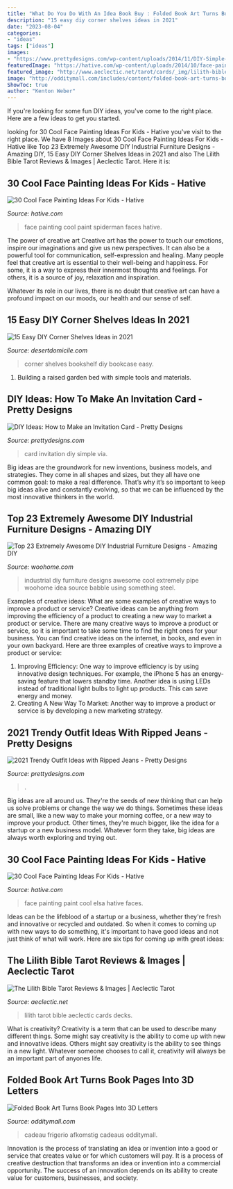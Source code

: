 ```yaml
---
title: "What Do You Do With An Idea Book Buy : Folded Book Art Turns Book Pages Into 3d Letters"
description: "15 easy diy corner shelves ideas in 2021"
date: "2023-08-04"
categories:
- "ideas"
tags: ["ideas"]
images:
- "https://www.prettydesigns.com/wp-content/uploads/2014/11/DIY-Simple-Invitation-Card.jpg"
featuredImage: "https://hative.com/wp-content/uploads/2014/10/face-painting-ideas-for-kids/10-elsa-face-paint.jpg"
featured_image: "http://www.aeclectic.net/tarot/cards/_img/lilith-bible-tarot-13145.jpg"
image: "http://odditymall.com/includes/content/folded-book-art-turns-book-pages-into-3d-letters-0.jpg"
ShowToc: true
author: "Kenton Weber"
---
```



If you're looking for some fun DIY ideas, you've come to the right place. Here are a few ideas to get you started.

	

		
looking for 30 Cool Face Painting Ideas For Kids - Hative you've visit to the right place. We have 8 Images about 30 Cool Face Painting Ideas For Kids - Hative like Top 23 Extremely Awesome DIY Industrial Furniture Designs - Amazing DIY, 15 Easy DIY Corner Shelves Ideas in 2021 and also The Lilith Bible Tarot Reviews &amp; Images | Aeclectic Tarot. Here it is:
		
    
## 30 Cool Face Painting Ideas For Kids - Hative

<img loading=lazy src="https://hative.com/wp-content/uploads/2014/10/face-painting-ideas-for-kids/11-spiderman-face-paint.jpg" onerror="this.onerror=null;this.src='https://tse3.mm.bing.net/th?id=OIP.cMI2dwO5PkcEWOjAr4RmgwHaJ4&amp;pid=15.1';" alt="30 Cool Face Painting Ideas For Kids - Hative">

_Source: hative.com_

>face painting cool paint spiderman faces hative. 

	

The power of creative art
Creative art has the power to touch our emotions, inspire our imaginations and give us new perspectives. It can also be a powerful tool for communication, self-expression and healing.
Many people feel that creative art is essential to their well-being and happiness. For some, it is a way to express their innermost thoughts and feelings. For others, it is a source of joy, relaxation and inspiration.

Whatever its role in our lives, there is no doubt that creative art can have a profound impact on our moods, our health and our sense of self.

    
## 15 Easy DIY Corner Shelves Ideas In 2021

<img loading=lazy src="https://www.desertdomicile.com/wp-content/uploads/2019/12/13-Corner-Bookshelf-768x1024.jpg" onerror="this.onerror=null;this.src='https://tse2.mm.bing.net/th?id=OIP.YATkebGw-fkKFY9NbXA6xQHaJ4&amp;pid=15.1';" alt="15 Easy DIY Corner Shelves Ideas in 2021">

_Source: desertdomicile.com_

>corner shelves bookshelf diy bookcase easy. 

	

1. Building a raised garden bed with simple tools and materials.

    
## DIY Ideas: How To Make An Invitation Card - Pretty Designs

<img loading=lazy src="https://www.prettydesigns.com/wp-content/uploads/2014/11/DIY-Simple-Invitation-Card.jpg" onerror="this.onerror=null;this.src='https://tse4.mm.bing.net/th?id=OIP.OSJFOWReXFp2WJfKrNv9FQHaPC&amp;pid=15.1';" alt="DIY Ideas: How to Make an Invitation Card - Pretty Designs">

_Source: prettydesigns.com_

>card invitation diy simple via. 

	

Big ideas are the groundwork for new inventions, business models, and strategies. They come in all shapes and sizes, but they all have one common goal: to make a real difference. That’s why it’s so important to keep big ideas alive and constantly evolving, so that we can be influenced by the most innovative thinkers in the world.

    
## Top 23 Extremely Awesome DIY Industrial Furniture Designs - Amazing DIY

<img loading=lazy src="http://www.woohome.com/wp-content/uploads/2015/01/DIY-industrial-furniture-woohome-16.jpg" onerror="this.onerror=null;this.src='https://tse1.mm.bing.net/th?id=OIP.cgCdgupnA_DYj7gLWDNYBQHaLH&amp;pid=15.1';" alt="Top 23 Extremely Awesome DIY Industrial Furniture Designs - Amazing DIY">

_Source: woohome.com_

>industrial diy furniture designs awesome cool extremely pipe woohome idea source babble using something steel. 

	

Examples of creative ideas: What are some examples of creative ways to improve a product or service?
Creative ideas can be anything from improving the efficiency of a product to creating a new way to market a product or service. There are many creative ways to improve a product or service, so it is important to take some time to find the right ones for your business. You can find creative ideas on the internet, in books, and even in your own backyard. Here are three examples of creative ways to improve a product or service: 
1. Improving Efficiency: One way to improve efficiency is by using innovative design techniques. For example, the iPhone 5 has an energy-saving feature that lowers standby time. Another idea is using LEDs instead of traditional light bulbs to light up products. This can save energy and money. 
2. Creating A New Way To Market: Another way to improve a product or service is by developing a new marketing strategy.

    
## 2021 Trendy Outfit Ideas With Ripped Jeans - Pretty Designs

<img loading=lazy src="http://www.prettydesigns.com/wp-content/uploads/2014/04/Chic-Ripped-Jeans-for-20141.jpg" onerror="this.onerror=null;this.src='https://tse1.mm.bing.net/th?id=OIP.4JlHa9PwGQctaLVJOwMLzwHaJ7&amp;pid=15.1';" alt="2021 Trendy Outfit Ideas with Ripped Jeans - Pretty Designs">

_Source: prettydesigns.com_

>. 

	

Big ideas are all around us. They're the seeds of new thinking that can help us solve problems or change the way we do things. Sometimes these ideas are small, like a new way to make your morning coffee, or a new way to improve your product. Other times, they're much bigger, like the idea for a startup or a new business model. Whatever form they take, big ideas are always worth exploring and trying out.

    
## 30 Cool Face Painting Ideas For Kids - Hative

<img loading=lazy src="https://hative.com/wp-content/uploads/2014/10/face-painting-ideas-for-kids/10-elsa-face-paint.jpg" onerror="this.onerror=null;this.src='https://tse2.mm.bing.net/th?id=OIP.gbmaJxLd1yOyBye_s-upuwHaJ4&amp;pid=15.1';" alt="30 Cool Face Painting Ideas For Kids - Hative">

_Source: hative.com_

>face painting paint cool elsa hative faces. 

	

Ideas can be the lifeblood of a startup or a business, whether they're fresh and innovative or recycled and outdated. So when it comes to coming up with new ways to do something, it's important to have good ideas and not just think of what will work. Here are six tips for coming up with great ideas:

    
## The Lilith Bible Tarot Reviews &amp; Images | Aeclectic Tarot

<img loading=lazy src="http://www.aeclectic.net/tarot/cards/_img/lilith-bible-tarot-13145.jpg" onerror="this.onerror=null;this.src='https://tse1.mm.bing.net/th?id=OIP.FzMToOxLzXcp5w5yLwTE0gHaMW&amp;pid=15.1';" alt="The Lilith Bible Tarot Reviews &amp; Images | Aeclectic Tarot">

_Source: aeclectic.net_

>lilith tarot bible aeclectic cards decks. 

	

What is creativity?
Creativity is a term that can be used to describe many different things. Some might say creativity is the ability to come up with new and innovative ideas. Others might say creativity is the ability to see things in a new light. Whatever someone chooses to call it, creativity will always be an important part of anyones life.

    
## Folded Book Art Turns Book Pages Into 3D Letters

<img loading=lazy src="http://odditymall.com/includes/content/folded-book-art-turns-book-pages-into-3d-letters-0.jpg" onerror="this.onerror=null;this.src='https://tse3.mm.bing.net/th?id=OIP.1NjTPk3uSjwBMnuuWQGx3AHaGV&amp;pid=15.1';" alt="Folded Book Art Turns Book Pages Into 3D Letters">

_Source: odditymall.com_

>cadeau frigerio afkomstig cadeaus odditymall. 

	

Innovation is the process of translating an idea or invention into a good or service that creates value or for which customers will pay. It is a process of creative destruction that transforms an idea or invention into a commercial opportunity. The success of an innovation depends on its ability to create value for customers, businesses, and society.

